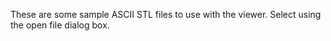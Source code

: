 These are some sample ASCII STL files to use with the viewer. Select using the open file dialog box.
